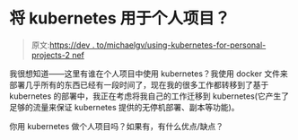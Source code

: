 # 将 kubernetes 用于个人项目？

> 原文:[https://dev . to/michaelgv/using-kubernetes-for-personal-projects-2 nef](https://dev.to/michaelgv/using-kubernetes-for-personal-projects-2nef)

我很想知道——这里有谁在个人项目中使用 kubernetes？我使用 docker 文件来部署几乎所有的东西已经有一段时间了，现在我的很多工作都转移到了基于 kubernetes 的部署中，我正在考虑将我自己的工作迁移到 kubernetes(它产生了足够的流量来保证 kubernetes 提供的无停机部署、副本等功能)。

你用 kubernetes 做个人项目吗？如果有，有什么优点/缺点？